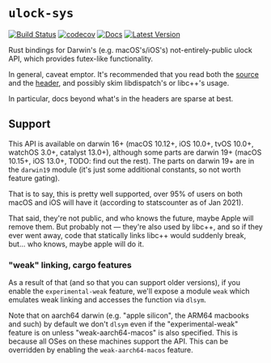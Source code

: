 # `ulock-sys`
[![Build Status](https://github.com/thomcc/ulock-sys/workflows/CI/badge.svg)](https://github.com/thomcc/ulock-sys/actions)
[![codecov](https://codecov.io/gh/thomcc/ulock-sys/branch/main/graph/badge.svg)](https://codecov.io/gh/thomcc/ulock-sys)
[![Docs](https://docs.rs/ulock-sys/badge.svg)](https://docs.rs/ulock-sys)
[![Latest Version](https://img.shields.io/crates/v/ulock-sys.svg)](https://crates.io/crates/ulock-sys)

Rust bindings for Darwin's (e.g. macOS's/iOS's) not-entirely-public ulock API, which provides futex-like functionality.

In general, caveat emptor. It's recommended that you read both the [source](https://opensource.apple.com/source/xnu/xnu-6153.11.26/bsd/kern/sys_ulock.c.auto.html) and the [header](https://opensource.apple.com/source/xnu/xnu-6153.11.26/bsd/sys/ulock.h.auto.html), and possibly skim libdispatch's or libc++'s usage.

In particular, docs beyond what's in the headers are sparse at best.

## Support

This API is available on darwin 16+ (macOS 10.12+, iOS 10.0+, tvOS 10.0+, watchOS 3.0+, catalyst 13.0+), although some parts are darwin 19+ (macOS 10.15+, iOS 13.0+, TODO: find out the rest). The parts on darwin 19+ are in the `darwin19` module (it's just some additional constants, so not worth feature gating).

That is to say, this is pretty well supported, over 95% of users on both macOS and iOS will have it (according to statscounter as of Jan 2021).

That said, they're not public, and who knows the future, maybe Apple will remove them. But probably not — they're also used by libc++, and so if they ever went away, code that statically links libc++ would suddenly break, but... who knows, maybe apple will do it.

### "weak" linking, cargo features

As a result of that (and so that you can support older versions), if you enable the `experimental-weak` feature, we'll expose a module `weak` which emulates weak linking and accesses the function via `dlsym`.

Note that on aarch64 darwin (e.g. "apple silicon", the ARM64 macbooks and such) by default we don't `dlsym` even if the "experimental-weak" feature is on unless "weak-aarch64-macos" is also specified. This is because all OSes on these machines support the API. This can be overridden by enabling the `weak-aarch64-macos` feature.
